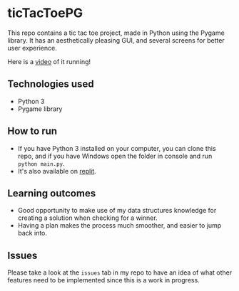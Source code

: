 # ticTacToePG
This repo contains a tic tac toe project, made in Python using the Pygame library. It has an aesthetically pleasing GUI, and several screens for better user experience. 

Here is a [video](https://youtu.be/R_QywRO2KHI) of it running!

## Technologies used
- Python 3
- Pygame library

## How to run
- If you have Python 3 installed on your computer, you can clone this repo, and if you have Windows open the folder in console and run `python main.py`.
- It's also available on [replit](https://replit.com/@meescool/ticTacToePG).

## Learning outcomes
- Good opportunity to make use of my data structures knowledge for creating a solution when checking for a winner. 
- Having a plan makes the process much smoother, and easier to jump back into.
    <!-- - So far hashing has been my best answer.
    - Time complexity: O(n) -->

## Issues
Please take a look at the `issues` tab in my repo to have an idea of what other features need to be implemented since this is a work in progress.